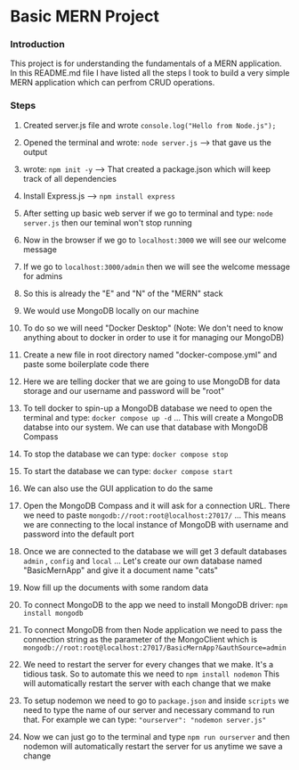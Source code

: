 # Basic MERN Project

### Introduction
This project is for understanding the fundamentals of a MERN application. In this README.md file I have listed all the steps I took to build a very simple MERN application which can perfrom CRUD operations.

### Steps

1. Created server.js file and wrote ```console.log("Hello from Node.js");```
2. Opened the terminal and wrote: ```node server.js``` --> that gave us the output

3. wrote: ```npm init -y``` --> That created a package.json which will keep track of all dependencies
4. Install Express.js --> ```npm install express```

5. After setting up basic web server if we go to terminal and type: ```node server.js``` then our teminal won't stop running
6. Now in the browser if we go to ```localhost:3000``` we will see our welcome message
7. If we go to ```localhost:3000/admin``` then we will see the welcome message for admins
8. So this is already the "E" and "N" of the "MERN" stack

9. We would use MongoDB locally on our machine
10. To do so we will need "Docker Desktop" (Note: We don't need to know anything about to docker in order to use it for managing our MongoDB)

11. Create a new file in root directory named "docker-compose.yml" and paste some boilerplate code there
12. Here we are telling docker that we are going to use MongoDB for data storage and our username and password will be "root"

13. To tell docker to spin-up a MongoDB database we need to open the terminal and type: ```docker compose up -d``` ... This will create a MongoDB databse into our system. We can use that database with MongoDB Compass
14. To stop the database we can type: ```docker compose stop```
15. To start the database we can type: ```docker compose start```
16. We can also use the GUI application to do the same

17. Open the MongoDB Compass and it will ask for a connection URL. There we need to paste ```mongodb://root:root@localhost:27017/``` ... This means we are connecting to the local instance of MongoDB with username and password into the default port
18. Once we are connected to the database we will get 3 default databases ```admin``` , ```config``` and ```local``` ... Let's create our own database named "BasicMernApp" and give it a document name "cats"
19. Now fill up the documents with some random data

20. To connect MongoDB to the app we need to install MongoDB driver: ```npm install mongodb```
21. To connect MongoDB from then Node application we need to pass the connection string as the parameter of the MongoClient which is ```mongodb://root:root@localhost:27017/BasicMernApp?&authSource=admin```

22. We need to restart the server for every changes that we make. It's a tidious task. So to automate this we need to ```npm install nodemon``` This will automatically restart the server with each change that we make
23. To setup nodemon we need to go to ```package.json``` and inside ```scripts``` we need to type the name of our server and necessary command to run that. For example we can type: ```"ourserver": "nodemon server.js"```
24. Now we can just go to the terminal and type ```npm run ourserver``` and then nodemon will automatically restart the server for us anytime we save a change
